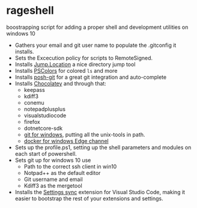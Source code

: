 # rageshell
boostrapping script for adding a proper shell and development utilities on windows 10

- Gathers your email and git user name to populate the .gitconfig it installs.
- Sets the Excecution policy for scripts to RemoteSigned.
- Installs [Jump.Location](https://github.com/tkellogg/Jump-Location) a nice directory jump tool
- Installs [PSColors](https://github.com/ecsousa/PSColors) for colored `ls` and more
- Installs [posh-git](https://github.com/dahlbyk/posh-git) for a great git integration and auto-complete
- Installs [Chocolatey](https://chocolatey.org/) and through that:
  - keepass 
  - kdiff3
  - conemu
  - notepadplusplus
  - visualstudiocode
  - firefox
  - dotnetcore-sdk
  - [git for windows](https://chocolatey.org/packages/git.install), putting all the unix-tools in path.
  - [docker for windows Edge channel](https://store.docker.com/editions/community/docker-ce-desktop-windows)
- Sets up the profile.ps1, setting up the shell parameters and modules on each start of powershell.
- Sets git up for windows 10 use
  - Path to the correct ssh client in win10
  - Notpad++ as the default editor
  - Git username and email
  - Kdiff3 as the mergetool
 - Installs the [Settings sync](https://marketplace.visualstudio.com/items?itemName=Shan.code-settings-sync) extension for Visual Studio Code, making it easier to bootstrap the rest of your extensions and settings.
